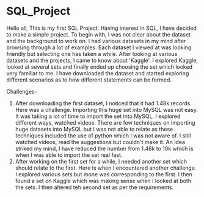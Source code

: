# SQL_Project
Hello all, This is my first SQL Project. Having interest in SQL, I have decided to make a simple project. To begin with, I was not clear about the dataset and the background to work on. I had various datasets in my mind after browsing through a lot of examples. Each dataset I viewed at was looking friendly but selecting one has taken a while. After looking at various datasets and the projects, I came to know about 'Kaggle'. I explored Kaggle, looked at several sets and finally ended up choosing the set which looked very familiar to me. I have downloaded the dataset and started exploring different scenarios as to how different statements can be formed.

Challenges-
1. After downloading the first dataset, I noticed that it had 1.48k records. Here was a challenge. Importing this huge set into MySQL was not easy. It was taking a lot of time to import the set into MySQL. I explored different ways, watched videos. There are few techniques on importing huge datasets into MySQL but I was not able to relate as these techniques included the use of python which I was not aware of. I still watched videos, read the suggestions but couldn't make it. An idea striked my mind, I have reduced the number from 1.48k to 10k which is when I was able to import the set real fast.
2. After working on the first set for a while, I needed another set which should relate to the first. Here is when I encountered another challenge. I explored various sets but mone was corresponding to the first. I then found a set on Kaggle which was making sense when I looked at both the sets. I then altered teh second set as per the requirements.

